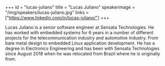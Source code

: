 +++
id = "lucas-juliano"
title = "Lucas Juliano"
speakerimage = "/img/speakers/lucas-juliano.jpg"
links = ["https://www.linkedin.com/in/lucas-juliano/"]
+++

Lucas Juliano is a senior software engineer at Sensata Technologies. He has worked with embedded systems for 6 years in a number of different projects for the telecommunication industry and automotive industry. From bare metal design to embedded Linux application development. He has a degree in Electronics Engineering and has been with Sensata Technologies since August 2018 when he was relocated from Brazil where he is originally from.